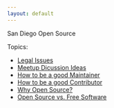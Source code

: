 ```yaml
---
layout: default
---
```


San Diego Open Source

Topics:

- [Legal Issues](legal)
- [Meetup Dicussion Ideas](ideas)
- [How to be a good Maintainer](maintainer-how-to)
- [How to be a good Contributor](contributor-how-to)
- [Why Open Source?](why-open-source)
- [Open Source vs. Free Software](free-software)
